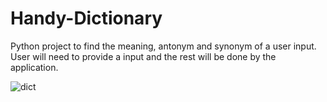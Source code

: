 # Handy-Dictionary

Python project to find the meaning, antonym and synonym of a user input. 
User will need to provide a input and the rest will be done by the application.

![dict](https://user-images.githubusercontent.com/40135714/41211216-73323e3a-6d53-11e8-85f8-ee450d7e49a5.png)
